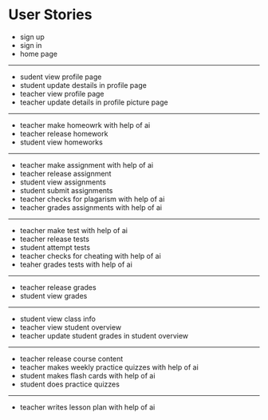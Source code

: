 # User Stories
- sign up
- sign in
- home page
___
- sudent view profile page
- student update destails in profile page
- teacher view profile page
- teacher update details in profile picture page
___
- teacher make homeowrk with help of ai
- teacher release homework
- student view homeworks
___
- teacher make assignment with help of ai
- teacher release assignment
- student view assignments
- student submit assignments
- teacher checks for plagarism with help of ai
- teacher grades assignments with help of ai
___
- teacher make test with help of ai
- teacher release tests
- student attempt tests
- teacher checks for cheating with help of ai
- teaher grades tests with help of ai
___
- teacher release grades
- student view grades
___
- student view class info
- teacher view student overview
- teacher update student grades in student overview
___
- teacher release course content
- teacher makes weekly practice quizzes with help of ai
- student makes flash cards with help of ai
- student does practice quizzes
___
- teacher writes lesson plan with help of ai
